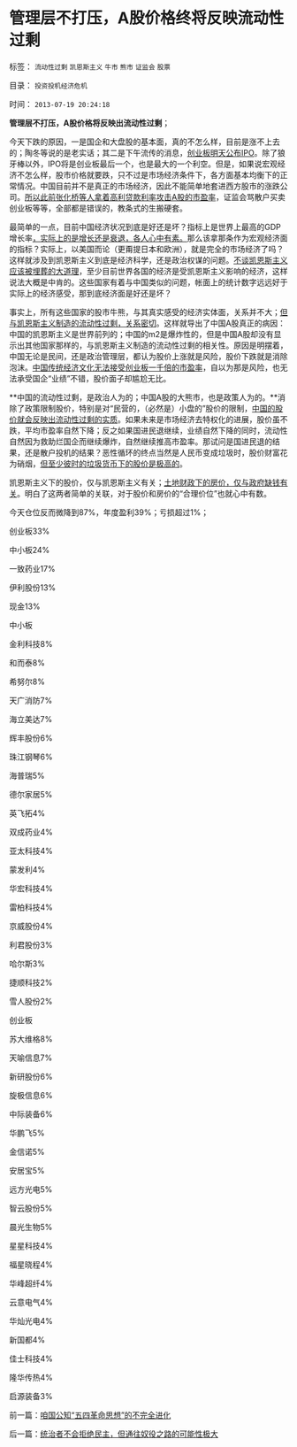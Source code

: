 # 管理层不打压，A股价格终将反映流动性过剩

标签： `流动性过剩` `凯恩斯主义` `牛市` `熊市` `证监会` `股票` 

目录： `投资投机经济危机`

时间： `2013-07-19 20:24:18`

**管理层不打压，A股价格将反映出流动性过剩**；

今天下跌的原因，一是国企和大盘股的基本面，真的不怎么样，目前是涨不上去的；陶冬等说的是老实话；其二是下午流传的消息，[创业板明天公布IPO](../../../2013/5/15/A股如果不能IPO，还能有什么用？.md)。除了狼牙棒以外，IPO将是创业板最后一个，也是最大的一个利空。但是，如果说宏观经济不怎么样，股市价格就要跌，只不过是市场经济条件下，各方面基本均衡下的正常情况。中国目前并不是真正的市场经济，因此不能简单地套进西方股市的涨跌公司。[所以此前张化桥等人拿着高利贷款利率攻击A股的市盈率](../../../2013/2/8/张化桥先生的悲愤，高利贷和可怕的追债公司.md)，证监会骂散户买卖创业板等等，全部都是错误的，教条式的生搬硬套。

最简单的一点，目前中国经济状况到底是好还是坏？指标上是世界上最高的GDP增长率[，实际上的是增长还是衰退，各人心中有素。](../../../2013/7/17/李克强经济学“对与错”中的常识.md)那么该拿那条作为宏观经济面的指标？实际上，以美国而论（更甭提日本和欧洲），就是完全的市场经济了吗？这样就涉及到凯恩斯主义到底是经济科学，还是政治权谋的问题。[不谈凯恩斯主义应该被埋葬的大道理](../../../2011/11/28/货币政策拉动增长不可能；大萧条＝经济危机＋金融危机.md)，至少目前世界各国的经济是受凯恩斯主义影响的经济，这样说法大概是中肯的。这些国家有着与中国类似的问题，帐面上的统计数字远远好于实际上的经济感受，那到底经济面是好还是坏？

事实上，所有这些国家的股市牛熊，与其真实感受的经济实体面，关系并不大；[但与凯恩斯主义制造的流动性过剩，关系密切](../../../2012/1/8/凯恩斯主义的蓝筹股业绩必定与经济衰退伴生.md)。这样就导出了中国A股真正的病因：中国的凯恩斯主义是世界前列的；中国的m2是爆炸性的，但是中国A股却没有显示出其他国家那样的，与凯恩斯主义制造的流动性过剩的相关性。原因是明摆着，中国无论是民间，还是政治管理层，都认为股价上涨就是风险，股价下跌就是消除泡沫。[中国传统经济文化无法接受创业板一千倍的市盈率](../../../2012/1/9/特权经济下的民企市盈率无限高！.md)，自以为那是风险，也无法承受国企“业绩”不错，股价面子却尴尬无比。

**中国的流动性过剩，是政治人为的；中国A股的大熊市，也是政策人为的。**消除了政策限制股价，特别是对“民营的，（必然是）小盘的”股价的限制，[中国的股价就会反映出流动性过剩的实质](../../../2012/1/5/证监会政策过度令A股熊遍全球.md)。如果未来是市场经济去特权化的进展，股价虽不跌，平均市盈率自然下降；反之如果国进民退继续，业绩自然下降的同时，流动性自然因为救助烂国企而继续爆炸，自然继续推高市盈率。那试问是国进民退的结果，还是散户投机的结果？恶性循环的终点当然是人民币变成垃圾时，股价财富花为硝烟，[但至少彼时的垃圾货币下的股价是极高的](../../../2010/3/25/炒股风险大，不炒股风险更大.md)。

凯恩斯主义下的股价，仅与凯恩斯主义有关；[土地财政下的房价，仅与政府缺钱有关](http://darthvad.blog.sohu.com/163363054.html)。明白了这两者简单的关联，对于股价和房价的“合理价位”也就心中有数。

今天仓位反而微降到87%，年度盈利39%；亏损超过1%；

创业板33%

中小板24%

一致药业17%

伊利股份13%

现金13%

中小板

金利科技8%

和而泰8%

希努尔8%

天广消防7%

海立美达7%

辉丰股份6%

珠江钢琴6%

海普瑞5%

德尔家居5%

英飞拓4%

双成药业4%

亚太科技4%

蒙发利4%

华宏科技4%

雷柏科技4%

京威股份4%

利君股份3%

哈尔斯3%

捷顺科技2%

雪人股份2%

创业板

苏大维格8%

天喻信息7%

新研股份6%

旋极信息6%

中际装备6%

华鹏飞5%

金信诺5%

安居宝5%

远方光电5%

智云股份5%

晨光生物5%

星星科技4%

福星晓程4%

华峰超纤4%

云意电气4%

华灿光电4%

新国都4%

佳士科技4%

隆华传热4%

启源装备3%



前一篇：[咱国公知“五四革命思想”的不完全进化](../../../2013/7/19/咱国公知“五四革命思想”的不完全进化.md)

后一篇：[统治者不会拒绝民主，但通往奴役之路的可能性极大](../../../2013/7/20/统治者不会拒绝民主，但通往奴役之路的可能性极大.md)